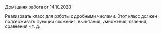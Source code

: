 Домашняя работа от 14.10.2020

Реализовать класс для работы с дробными числами.
Этот класс должен поддерживать функции сложения, вычитания, умножения, деления, сравнения и т. д.
